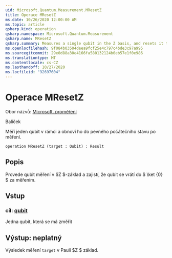 ```yaml
---
uid: Microsoft.Quantum.Measurement.MResetZ
title: Operace MResetZ
ms.date: 10/26/2020 12:00:00 AM
ms.topic: article
qsharp.kind: operation
qsharp.namespace: Microsoft.Quantum.Measurement
qsharp.name: MResetZ
qsharp.summary: Measures a single qubit in the Z basis, and resets it to a fixed initial state following the measurement.
ms.openlocfilehash: 9f084b03504deea9fcf25e4c797c4bde3c97a995
ms.sourcegitcommit: 29e0d88a30e4166fa580132124b0eb57e1f0e986
ms.translationtype: MT
ms.contentlocale: cs-CZ
ms.lasthandoff: 10/27/2020
ms.locfileid: "92697604"
---
```

# <a name="mresetz-operation"></a>Operace MResetZ

Obor názvů: [Microsoft. proměření](xref:Microsoft.Quantum.Measurement)

Balíček [](https://nuget.org/packages/)


Měří jeden qubit v rámci a obnoví ho do pevného počátečního stavu po měření.

```qsharp
operation MResetZ (target : Qubit) : Result
```


## <a name="description"></a>Popis

Provede qubit měření v $Z $-základ a zajistí, že qubit se vrátí do $ \ket {0} $ za měřením.

## <a name="input"></a>Vstup

### <a name="target--qubit"></a>cíl: [qubit](xref:microsoft.quantum.lang-ref.qubit)

Jedna qubit, která se má změřit



## <a name="output--__invalidresult__"></a>Výstup: __neplatný <Result>__

Výsledek měření `target` v Pauli $Z $ základ.